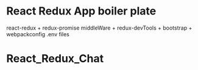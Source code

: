 # React Redux App boiler plate 
react-redux + redux-promise middleWare + redux-devTools + bootstrap + webpackconfig .env files

# React_Redux_Chat
